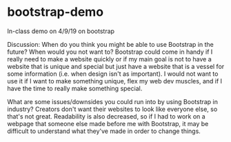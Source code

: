 # bootstrap-demo
In-class demo on 4/9/19 on bootstrap

Discussion:
When do you think you might be able to use Bootstrap in the future? When would you not want to?
Bootstrap could come in handy if I really need to make a website quickly or if my main goal is not to have a website that is unique and
special but just have a website that is a vessel for some information (i.e. when design isn't as important). I would not want to use it
if I want to make something unique, flex my web dev muscles, and if I have the time to really make something special.

What are some issues/downsides you could run into by using Bootstrap in industry?
Creators don't want their websites to look like everyone else, so that's not great. Readability is also decreased, so if I had to work
on a webpage that someone else made before me with Bootstrap, it may be difficult to understand what they've made in order to change things.
